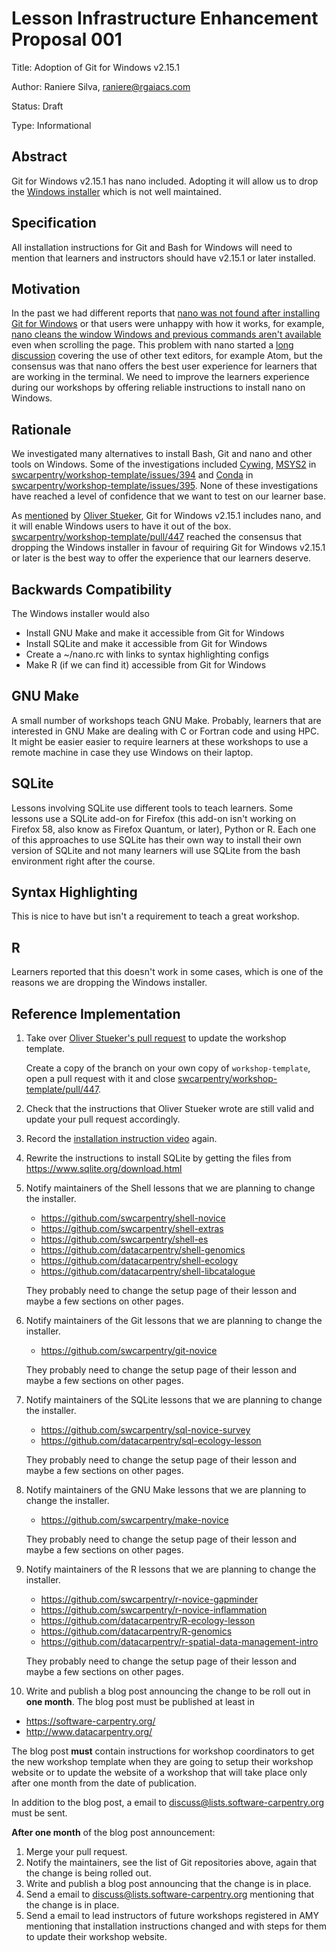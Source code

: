# Lesson Infrastructure Enhancement Proposal 001

Title: Adoption of Git for Windows v2.15.1

Author: Raniere Silva, raniere@rgaiacs.com

Status: Draft

Type: Informational

## Abstract

Git for Windows v2.15.1 has nano included. Adopting it will allow us to drop the [Windows installer](https://github.com/swcarpentry/windows-installer) which is not well maintained.

## Specification

All installation instructions for Git and Bash for Windows will need to mention that learners and instructors should have v2.15.1 or later installed.

## Motivation

In the past we had different reports that [nano was not found after installing Git for Windows](http://lists.software-carpentry.org/pipermail/discuss/2017-March/005085.html) or that users were unhappy with how it works, for example, [nano cleans the window Windows and previous commands aren't available](http://lists.software-carpentry.org/pipermail/discuss/2017-March/005140.html) even when scrolling the page. This problem with nano started a [long discussion](http://lists.software-carpentry.org/pipermail/discuss/2017-March/005140.html) covering the use of other text editors, for example Atom, but the consensus was that nano offers the best user experience for learners that are working in the terminal. We need to improve the learners experience during our workshops by offering reliable instructions to install nano on Windows.

## Rationale

We investigated many alternatives to install Bash, Git and nano and other tools on Windows. Some of the investigations included [Cywing](https://www.cygwin.com/), [MSYS2](http://www.msys2.org/) in [swcarpentry/workshop-template/issues/394](https://github.com/swcarpentry/workshop-template/issues/394) and [Conda](https://conda.io/docs/) in [swcarpentry/workshop-template/issues/395](https://github.com/swcarpentry/workshop-template/issues/395). None of these investigations have reached a level of confidence that we want to test on our learner base.

As [mentioned](https://github.com/swcarpentry/workshop-template/pull/447#issue-155348019) by [Oliver Stueker](https://github.com/ostueker), Git for Windows v2.15.1 includes nano, and it will enable Windows users to have it out of the box. [swcarpentry/workshop-template/pull/447](https://github.com/swcarpentry/workshop-template/pull/447) reached the consensus that dropping the Windows installer in favour of requiring Git for Windows v2.15.1 or later is the best way to offer the experience that our learners deserve.

## Backwards Compatibility

The Windows installer would also

- Install GNU Make and make it accessible from Git for Windows
- Install SQLite and make it accessible from Git for Windows
- Create a ~/nano.rc with links to syntax highlighting configs
- Make R (if we can find it) accessible from Git for Windows

## GNU Make

A small number of workshops teach GNU Make. Probably, learners that are interested in GNU Make are dealing with C or Fortran code and using HPC. It might be easier easier to require learners at these workshops to use a remote machine in case they use Windows on their laptop.

## SQLite

Lessons involving SQLite use different tools to teach learners. Some lessons use a SQLite add-on for Firefox (this add-on isn't working on Firefox 58, also know as Firefox Quantum, or later), Python or R. Each one of this approaches to use SQLite has their own way to install their own version of SQLite and not many learners will use SQLite from the bash environment right after the course.

## Syntax Highlighting

This is nice to have but isn't a requirement to teach a great workshop.

## R

Learners reported that this doesn't work in some cases, which is one of the reasons we are dropping the Windows installer.

## Reference Implementation

1. Take over [Oliver Stueker's pull request](https://github.com/swcarpentry/workshop-template/pull/447) to update the workshop template.

   Create a copy of the branch on your own copy of `workshop-template`, open a pull request with it and close [swcarpentry/workshop-template/pull/447](https://github.com/swcarpentry/workshop-template/pull/447).
2. Check that the instructions that Oliver Stueker wrote are still valid and update your pull request accordingly.
3. Record the [installation instruction video](https://www.youtube.com/watch?v=339AEqk9c-8) again.
4. Rewrite the instructions to install SQLite by getting the files from https://www.sqlite.org/download.html
5. Notify maintainers of the Shell lessons that we are planning to change the installer.

   - https://github.com/swcarpentry/shell-novice
   - https://github.com/swcarpentry/shell-extras
   - https://github.com/swcarpentry/shell-es
   - https://github.com/datacarpentry/shell-genomics
   - https://github.com/datacarpentry/shell-ecology
   - https://github.com/datacarpentry/shell-libcatalogue

   They probably need to change the setup page of their lesson and maybe a few sections on other pages.
6. Notify maintainers of the Git lessons that we are planning to change the installer.

   - https://github.com/swcarpentry/git-novice

   They probably need to change the setup page of their lesson and maybe a few sections on other pages.
7. Notify maintainers of the SQLite lessons that we are planning to change the installer.

   - https://github.com/swcarpentry/sql-novice-survey
   - https://github.com/datacarpentry/sql-ecology-lesson

   They probably need to change the setup page of their lesson and maybe a few sections on other pages.   
8. Notify maintainers of the GNU Make lessons that we are planning to change the installer.

   - https://github.com/swcarpentry/make-novice

   They probably need to change the setup page of their lesson and maybe a few sections on other pages.
9. Notify maintainers of the R lessons that we are planning to change the installer.

   - https://github.com/swcarpentry/r-novice-gapminder
   - https://github.com/swcarpentry/r-novice-inflammation
   - https://github.com/datacarpentry/R-ecology-lesson
   - https://github.com/datacarpentry/R-genomics
   - https://github.com/datacarpentry/r-spatial-data-management-intro

   They probably need to change the setup page of their lesson and maybe a few sections on other pages.
10. Write and publish a blog post announcing the change to be roll out in **one month**. The blog post must be published at least in

   - https://software-carpentry.org/
   - http://www.datacarpentry.org/

   The blog post **must** contain instructions for workshop coordinators to get the new workshop template when they are going to setup their workshop website or to update the website of a workshop that will take place only after one month from the date of publication.

   In addition to the blog post, a email to [discuss@lists.software-carpentry.org](http://lists.software-carpentry.org/listinfo/discuss) must be sent.

**After one month** of the blog post announcement:

1. Merge your pull request.
2. Notify the maintainers, see the list of Git repositories above, again that the change is being rolled out.
3. Write and publish a blog post announcing that the change is in place.
4. Send a email to [discuss@lists.software-carpentry.org](http://lists.software-carpentry.org/listinfo/discuss) mentioning that the change is in place.
5. Send a email to lead instructors of future workshops registered in AMY mentioning that installation instructions changed and with steps for them to update their workshop website.
